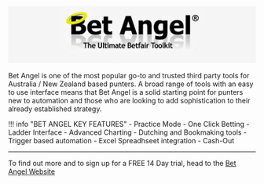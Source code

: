 ![Bet Angel](./img/BetAngelLogo.jpg)

Bet Angel is one of the most popular go-to and trusted third party tools for Australia / New Zealand based punters. A broad range of tools with an easy to use interface means that Bet Angel is a solid starting point for punters new to automation and those who are looking to add sophistication to their already established strategy. 

!!! info "BET ANGEL KEY FEATURES"
    - Practice Mode
    - One Click Betting
    - Ladder Interface
    - Advanced Charting
    - Dutching and Bookmaking tools
    - Trigger based automation 
    - Excel Spreadhseet integration
    - Cash-Out


---

To find out more and to sign up for a FREE 14 Day trial, head to the [Bet Angel Website](https://www.betangel.com/trial/)
